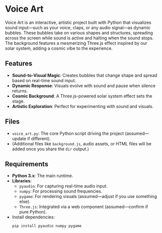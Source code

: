 # Voice Art

Voice Art is an interactive, artistic project built with Python that visualizes sound input—such as your voice, claps, or any audio signal—as dynamic bubbles. These bubbles take on various shapes and structures, spreading across the screen while sound is active and halting when the sound stops. The background features a mesmerizing Three.js effect inspired by our solar system, adding a cosmic vibe to the experience.

## Features
- **Sound-to-Visual Magic**: Creates bubbles that change shape and spread based on real-time sound input.
- **Dynamic Response**: Visuals evolve with sound and pause when silence returns.
- **Cosmic Background**: A Three.js-powered solar system effect sets the stage.
- **Artistic Exploration**: Perfect for experimenting with sound and visuals.

## Files
- `voice_art.py`: The core Python script driving the project (assumed—update if different).
- (Additional files like `background.js`, audio assets, or HTML files will be added once you share the `dir` output.)

## Requirements
- **Python 3.x**: The main runtime.
- **Libraries**:
  - `pyaudio`: For capturing real-time audio input.
  - `numpy`: For processing sound frequencies.
  - `pygame`: For rendering visuals (assumed—adjust if you use something else).
  - `Three.js`: Integrated via a web component (assumed—confirm if pure Python).
- Install dependencies:
  ```bash
  pip install pyaudio numpy pygame
